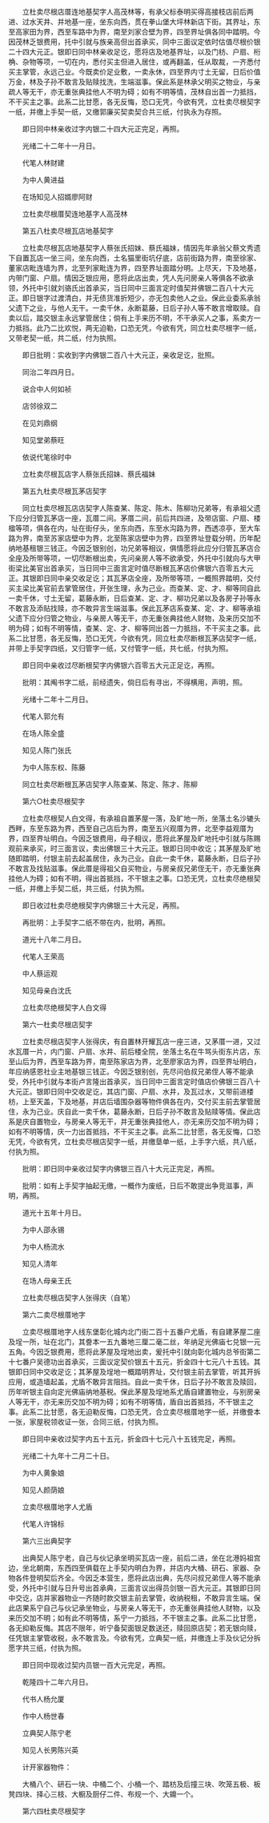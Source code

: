 <!-- { "loadSidebar": true } -->
　　立杜卖尽根店厝连地基契字人高茂林等，有承父标泰明买得高接枝店前后两进、过水天井、并地基一座，坐东向西，贯在拳山堡大坪林新店下街。其界址，东至高家田为界，西至车路中为界，南至刘家合壁为界，四至界址俱各同中踏明。今因茂林乏银费用，托中引就与族亲高但出首承买，同中三面议定依时估值尽根价银二十四大元正。银即日同中林亲收足讫，愿将店及地基界址，以及门枋、户扇、桁桷、杂物等项，一切在内，悉付买主但进入居住，或再翻盖，任从取裁，一齐悉付买主掌管，永远己业。今既卖价足业敷，一卖永休，四至界内寸土无留，日后价值万金，林及子孙不敢言及贴赎找洗，生端滋事。保此系是林承父明买之物业，与亲疏人等无干，亦无重张典挂他人不明为碍；如有不明等情，茂林自出首一力抵挡，不干买主之事。此系二比甘愿，各无反悔，恐口无凭，今欲有凭，立杜卖尽根契字一纸，并缴上手契一纸，又缴郭廉买契卖契合共三纸，付执永为存照。

　　即日同中林亲收过字内银二十四大元正完足，再照。

　　光绪二十二年十一月日。

　　代笔人林财建

　　为中人黄进益

　　在场知见人招婿廖阿财

　　立杜卖尽根厝契连地基字人高茂林

　　第五八杜卖尽根瓦店地基契字

　　立杜卖尽根瓦店地基契字人蔡张氏招妹、蔡氏福妹，情因先年承翁父蔡文秀遗下自置瓦店一坐三间，坐东向西，土名猫里街坑仔底，店前街路为界，南至徐家、董家店毗连墙为界，北至列家毗连为界，四至界址面踏分明。上尽天，下及地基，内带门窗、户扇。情因乏银应用，愿将此店出卖，凭人先问房亲人等俱各不欲承领，外托中引就刘骆氏出首承买，当日同中三面言定时值契并佛银二百八十大元正。即日银字过渡清白，并无债货准折短少，亦无包卖他人之业。保此业委系承翁父遗下之业，与他人无干。一卖千休，永断葛藤，日后子孙人等不敢言增取赎。自卖以后，踏交银主永远掌管居住；倘有上手来历不明，不干承买人之事，系卖方一力抵挡。此乃二比欢悦，两无迫勒，口恐无凭，今欲有凭，同立杜卖尽根字一纸，又带老契一纸，共二纸，付为执照。

　　即日批明：实收到字内佛银二百八十大元正，亲收足讫，批照。

　　同治二年四月日。

　　说合中人何如祯

　　店邻徐双二

　　在见刘鼎纲

　　知见堂弟蔡旺

　　依说代笔徐时中

　　立杜卖尽根瓦店字人蔡张氏招妹、蔡氏福妹

　　第五九杜卖尽根瓦茅店契字

　　同立杜卖尽根瓦店店契字人陈查某、陈定、陈木、陈柳功兄弟等，有承祖父遗下应分归管瓦茅店一座，瓦厝二间。茅厝二间，前后共四进，及带店窗、户扇、楼楹等项，俱各在内，址在街仔头，坐东向西，东至水沟路为界，西透凉亭，至大车路为界，南至苏家店壁中为界，北至陈家店壁中为界，四至界址登载分明，历年配纳地基租银三钱正。今因乏银别创，功兄弟等相议，俱情愿将此应分归管瓦茅店合全座及所带等项，一切尽断根出卖，先问亲房人等不欲承受，外托中引就向与大甲街梁比美官出首承买，当日同中三面言定时值尽断根瓦茅店价佛银六百零五大元正。其银即日同中亲交收足讫；其瓦茅店全座，及所带等项，一概照界踏明，交付买主梁比美官前去掌管居住，开张生理，永为己业。而查某、定、才、柳等同自此一卖千休，寸土无留，葛藤永断，日后查某、定、才、柳功兄弟以及各房子孙等永不敢言及添贴找赎，亦不敢异言生端滋事。保此瓦茅店系查某、定、才、柳等承祖父遗下应分归管之物业，与亲房人等无干，亦无重张典挂他人财物，及来历交加不明为碍；如有不明等情，查某、定、才、柳等同出首一力抵挡，不干买主之事。此系二比甘愿，各无反悔，恐口无凭，今欲有凭，同立杜卖尽断根瓦茅店契字一纸，并带上手契字四纸，又归管字一纸，又付管字一纸，共七纸，付执为照。

　　即日同中亲收过尽断根契字内佛银六百零五大元正足讫，再照。

　　批明：其阄书字二纸，前经遗失，倘日后有寻出，不得横用，声明，照。

　　光绪十二年十二月日。

　　代笔人郭允有

　　在场人陈全盛

　　知见人陈门张氏

　　为中人陈东权、陈藤

　　同立杜卖尽断根瓦茅店契字人陈查某、陈定、陈才、陈柳

　　第六○杜卖尽根契字

　　立杜卖尽根契人白文得，有承祖自置茅屋一落，及旷地一所，坐落土名沙辘头西畔，东至东路为界，西至自己店后为界，南至五兴观厝为界，北至李益观厝为界，四至界址明白。今因乏银费用，母子相议，愿将此茅屋及旷地托中引就与陈赐观前来承买，时三面言议，卖出佛银三十大元正。银即日同中收讫；其茅屋及旷地随即踏明，付银主前去起盖居住，永为己业。自此一卖千休，葛藤永断，日后子孙不敢言及找贴滋事。保此厝是得祖父自买物业，与房亲叔兄弟侄无干，亦无重张典挂他人为碍；如有不明，得出首抵挡，不干银主之事。口恐无凭，立杜卖尽绝根契一纸，并缴上手契二纸，共三纸，付执为照。

　　即日收过杜卖尽绝根契字内佛银三十大元足，再照。

　　再批明：上手契字二纸不带在内，批明，再照。

　　道光十八年二月日。

　　代笔人王荣高

　　中人蔡运观

　　知见母亲白沈氏

　　立杜卖尽绝根契字人白文得

　　第六一杜卖尽根店契字

　　立杜卖尽根店契字人张得庆，有自置林开耀瓦店一座三进，又茅厝一进，又过水瓦厝一片，内门窗、户扇、水井、前后楼全院，坐落土名在牛骂头街东片店，东至山后为界，西至车路为界，南至陈家店为界，北至廖家店为界，四至界址明白，年应纳感恩社业主地基银三钱正。今因乏银别创，先尽问伯叔兄弟侄人等不能承受，外托中引就与本街卢言隆出首承买，当日同中三面言定时值店价佛银三百八十大元正。银即日同中交收足讫，其店门窗、户扇、水井，及瓦过水，又带前进楼枋，上至天盖，下及地基，并店后墙围杂器等物件俱各在内，交付买主前去掌管居住，永为己业。庆自此一卖千休，葛藤永断，日后子孙不敢言及贴赎等情。保此店系是庆自置物业，与房亲人等无干，并无重张典挂他人，亦无来历交加不明为碍；如有不明等情，庆一力出首抵挡，不干买主之事。此系二比甘愿，各无反悔，口恐无凭，今欲有凭，立杜卖尽根店契字一纸，并缴垦单一纸，上手字六纸，共八纸，付执为照。

　　批明：即日同中亲收过契字内佛银三百八十大元正完足，再照。

　　批明：如有上手契字抽起无缴，一概作为废纸，日后不敢提出争竞滋事，声明，再照。

　　道光十五年十月日。

　　为中人邵永锡

　　为中人杨流水

　　知见人清年

　　在场人母亲王氏

　　立杜卖尽根店契字人张得庆（自笔）

　　第六二卖尽根厝地字

　　立卖尽根厝地字人线东堡彰化城内北门街二百十五番户尤盾，有自建茅屋二座及埕一所，址在北门，其誊本一五九番地三厘二毫二丝，年纳足光佛庙七兑银一元五角。今因乏银费用，愿将此茅屋及埕地出卖，爰托中引就向彰化城内总爷街第二十七番户吴德功出首承买，三面议定契价银五十五元，折金四十七元八十五钱。其银即日同中交收足讫；其茅屋及埕地一概踏明界址，交付银主前去掌管，听其开拆应用，或造墙起盖，尤盾不敢异言阻挡。自此一卖千休，日后子孙不敢言及赎回，历年听银主自向定光佛庙纳地基税。保此茅屋及埕地系尤盾自建置物业，与别房亲人等无干，亦无来历交加不明为碍；如有不明等情，盾自出首抵挡，不干银主之事。此系二比甘愿，各无迫勒反悔，口恐无凭，合立卖尽根厝地字一纸，并缴誊本一张，家屋税领收证一张，合同三纸，付执为照。

　　即日同中亲收过契字内五十五元，折金四十七元八十五钱完足，再照。

　　光绪二十九年十二月二十日。

　　为中人黄象娘

　　知见人颜荫娘

　　立卖尽根厝地字人尤盾

　　代笔人许锦标

　　第六三出典契字

　　出典契人陈宁老，自己与伙记承坐明买瓦店一座，前后二进，坐在北港妈祖宫边，坐北朝南，东西四至俱载在上手契内明白为界，并店内大桶、研石、家器、杂物各件登明契后齐全。今因乏本营生，愿将此店出典，先尽问叔兄弟侄人等不能承受，外托中引就与日升号出首承典，三面言议出得员剑银一百大元正。其银即日同中交讫，店并家器物业一齐随时款交银主前去掌管，收纳税租，不敢异言生端。保此店果系宁自己与伙记承坐物业，与房亲人等无干，亦无重张典挂他人财物，以及来历交加不明；如有此不明等情，系宁一力抵挡，不干银主之事。此系二比甘愿，各无抑勒反悔。其店不限年，听宁备契面银足数送还，赎回原店契；若无银向赎，任凭银主掌管收税，永不敢言及。今欲有凭，立典契一纸，并缴连上手及伙记分拆愿字共三纸，付执为照。

　　即日同中现收过契内员银一百大元完足，再照。

　　乾隆四十二年六月日。

　　代书人杨允厦

　　作中人杨世春

　　立典契人陈宁老

　　知见人长男陈兴英

　　计开家器物件：

　　大桶八个、研石一块、中桶二个、小桶一个、踏枋及后撞三块、吹笼五极、板凳四块、择心三枝、大橱及厨仔二件、布规一个、大鐤一个。

　　第六四杜卖尽根契字

